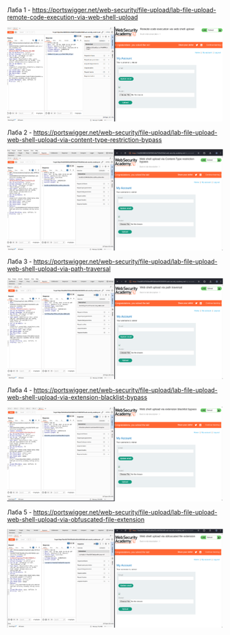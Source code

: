Лаба 1 - https://portswigger.net/web-security/file-upload/lab-file-upload-remote-code-execution-via-web-shell-upload

![Скріншот лаби 1](screenshots/Web_Academy_1.png)

Лаба 2 - https://portswigger.net/web-security/file-upload/lab-file-upload-web-shell-upload-via-content-type-restriction-bypass

![Скріншот лаби 2](screenshots/Web_Academy_2.png)

Лаба 3 - https://portswigger.net/web-security/file-upload/lab-file-upload-web-shell-upload-via-path-traversal

![Скріншот лаби 3](screenshots/Web_Academy_3.png)

Лаба 4 - https://portswigger.net/web-security/file-upload/lab-file-upload-web-shell-upload-via-extension-blacklist-bypass

![Скріншот лаби 4](screenshots/Web_Academy_4.png)

Лаба 5 - https://portswigger.net/web-security/file-upload/lab-file-upload-web-shell-upload-via-obfuscated-file-extension

![Скріншот лаби 5](screenshots/Web_Academy_5.png)